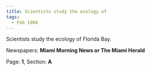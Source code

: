 ```yaml
---  
title: Scientists study the ecology of  
tags:  
  - Feb 1988  
---  
```

  
Scientists study the ecology of Florida Bay.  
  
Newspapers: **Miami Morning News or The Miami Herald**  
  
Page: **1**, Section: **A** 
